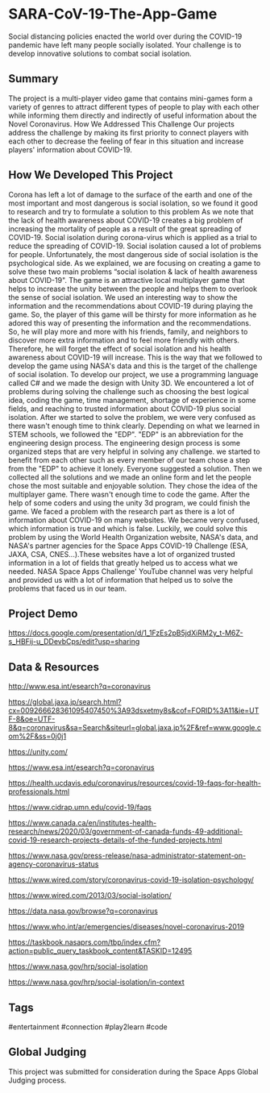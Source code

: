# SARA-CoV-19-The-App-Game
Social distancing policies enacted the world over during the COVID-19 pandemic have left many people socially isolated. Your challenge is to develop innovative solutions to combat social isolation.
## Summary
The project is a multi-player video game that contains mini-games form a variety of genres to attract different types of people to play with each other while informing them directly and indirectly of useful information about the Novel Coronavirus.
How We Addressed This Challenge
Our projects address the challenge by making its first priority to connect players with each other to decrease the feeling of fear in this situation and increase players' information about COVID-19.

## How We Developed This Project
Corona has left a lot of damage to the surface of the earth and one of the most important and most dangerous is social isolation, so we found it good to research and try to formulate a solution to this problem As we note that the lack of health awareness about COVID-19 creates a big problem of increasing the mortality of people as a result of the great spreading of COVID-19. Social isolation during corona-virus which is applied as a trial to reduce the spreading of COVID-19. Social isolation caused a lot of problems for people. Unfortunately, the most dangerous side of social isolation is the psychological side. As we explained, we are focusing on creating a game to solve these two main problems “social isolation & lack of health awareness about COVID-19". The game is an attractive local multiplayer game that helps to increase the unity between the people and helps them to overlook the sense of social isolation. We used an interesting way to show the information and the recommendations about COVID-19 during playing the game. So, the player of this game will be thirsty for more information as he adored this way of presenting the information and the recommendations. So, he will play more and more with his friends, family, and neighbors to discover more extra information and to feel more friendly with others. Therefore, he will forget the effect of social isolation and his health awareness about COVID-19 will increase. This is the way that we followed to develop the game using NASA's data and this is the target of the challenge of social isolation. To develop our project, we use a programming language called C# and we made the design with Unity 3D. We encountered a lot of problems during solving the challenge such as choosing the best logical idea, coding the game, time management, shortage of experience in some fields, and reaching to trusted information about COVID-19 plus social isolation. After we started to solve the problem, we were very confused as there wasn't enough time to think clearly. Depending on what we learned in STEM schools, we followed the "EDP". "EDP" is an abbreviation for the engineering design process. The engineering design process is some organized steps that are very helpful in solving any challenge. we started to benefit from each other such as every member of our team chose a step from the "EDP" to achieve it lonely. Everyone suggested a solution. Then we collected all the solutions and we made an online form and let the people chose the most suitable and enjoyable solution. They chose the idea of the multiplayer game. There wasn't enough time to code the game. After the help of some coders and using the unity 3d program, we could finish the game. We faced a problem with the research part as there is a lot of information about COVID-19 on many websites. We became very confused, which information is true and which is false. Luckily, we could solve this problem by using the World Health Organization website, NASA's data, and NASA's partner agencies for the Space Apps COVID-19 Challenge (ESA, JAXA, CSA, CNES...).These websites have a lot of organized trusted information in a lot of fields that greatly helped us to access what we needed. NASA Space Apps Challenge' YouTube channel was very helpful and provided us with a lot of information that helped us to solve the problems that faced us in our team.

## Project Demo
https://docs.google.com/presentation/d/1_1FzEs2pB5jdXiRM2y_t-M6Z-s_HBFij-u_DDevbCps/edit?usp=sharing

## Data & Resources
http://www.esa.int/esearch?q=coronavirus

https://global.jaxa.jp/search.html?cx=009266628361095407450%3A93dsxetmy8s&cof=FORID%3A11&ie=UTF-8&oe=UTF-8&q=coronavirus&sa=Search&siteurl=global.jaxa.jp%2F&ref=www.google.com%2F&ss=0j0j1

https://unity.com/

https://www.esa.int/esearch?q=coronavirus

https://health.ucdavis.edu/coronavirus/resources/covid-19-faqs-for-health-professionals.html

https://www.cidrap.umn.edu/covid-19/faqs

https://www.canada.ca/en/institutes-health-research/news/2020/03/government-of-canada-funds-49-additional-covid-19-research-projects-details-of-the-funded-projects.html

https://www.nasa.gov/press-release/nasa-administrator-statement-on-agency-coronavirus-status

https://www.wired.com/story/coronavirus-covid-19-isolation-psychology/

https://www.wired.com/2013/03/social-isolation/

https://data.nasa.gov/browse?q=coronavirus

https://www.who.int/ar/emergencies/diseases/novel-coronavirus-2019

https://taskbook.nasaprs.com/tbp/index.cfm?action=public_query_taskbook_content&TASKID=12495

https://www.nasa.gov/hrp/social-isolation

https://www.nasa.gov/hrp/social-isolation/in-context

## Tags
#entertainment #connection #play2learn #code

## Global Judging
This project was submitted for consideration during the Space Apps Global Judging process.
